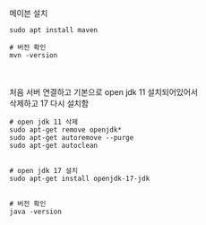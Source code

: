 메이븐 설치
~~~
sudo apt install maven

# 버전 확인
mvn -version
~~~

<br>
<br>
처음 서버 연결하고 기본으로 open jdk 11 설치되어있어서
<br>
삭제하고 17 다시 설치함

~~~
# open jdk 11 삭제
sudo apt-get remove openjdk*
sudo apt-get autoremove --purge
sudo apt-get autoclean


# open jdk 17 설치
sudo apt-get install openjdk-17-jdk


# 버전 확인
java -version
~~~